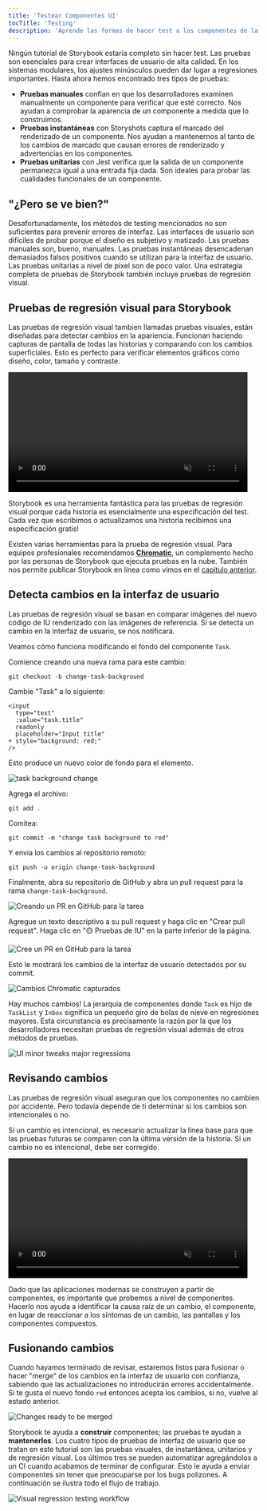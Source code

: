 ```yaml
---
title: 'Testear Componentes UI'
tocTitle: 'Testing'
description: 'Aprende las formas de hacer test a los componentes de la UI'
---
```


Ningún tutorial de Storybook estaría completo sin hacer test. Las pruebas son esenciales para crear interfaces de usuario de alta calidad. En los sistemas modulares, los ajustes minúsculos pueden dar lugar a regresiones importantes. Hasta ahora hemos encontrado tres tipos de pruebas:

- **Pruebas manuales** confían en que los desarrolladores examinen manualmente un componente para verificar que esté correcto. Nos ayudan a comprobar la aparencia de un componente a medida que lo construimos.
- **Pruebas instantáneas** con Storyshots captura el marcado del renderizado de un componente. Nos ayudan a mantenernos al tanto de los cambios de marcado que causan errores de renderizado y advertencias en los componentes.
- **Pruebas unitarias** con Jest verifica que la salida de un componente permanezca igual a una entrada fija dada. Son ideales para probar las cualidades funcionales de un componente.

## "¿Pero se ve bien?"

Desafortunadamente, los métodos de testing mencionados no son suficientes para prevenir errores de interfaz. Las interfaces de usuario son difíciles de probar porque el diseño es subjetivo y matizado. Las pruebas manuales son, bueno, manuales. Las pruebas instantáneas desencadenan demasiados falsos positivos cuando se utilizan para la interfaz de usuario. Las pruebas unitarias a nivel de píxel son de poco valor. Una estrategia completa de pruebas de Storybook también incluye pruebas de regresión visual.

## Pruebas de regresión visual para Storybook

Las pruebas de regresión visual tambien llamadas pruebas visuales, están diseñadas para detectar cambios en la apariencia. Funcionan haciendo capturas de pantalla de todas las historias y comparando con los cambios superficiales. Esto es perfecto para verificar elementos gráficos como diseño, color, tamaño y contraste.

<video autoPlay muted playsInline loop style="width:480px; margin: 0 auto;">
  <source
    src="/intro-to-storybook/visual-regression-testing.mp4"
    type="video/mp4"
  />
</video>

Storybook es una herramienta fantástica para las pruebas de regresión visual porque cada historia es esencialmente una especificación del test. Cada vez que escribimos o actualizamos una historia recibimos una especificación gratis!

Existen varias herramientas para la prueba de regresión visual. Para equipos profesionales recomendamos [**Chromatic**](https://www.chromatic.com/?utm_source=storybook_website&utm_medium=link&utm_campaign=storybook), un complemento hecho por las personas de Storybook que ejecuta pruebas en la nube. También nos permite publicar Storybook en línea como vimos en el [capítulo anterior](/intro-to-storybook/vue/es/deploy/).

## Detecta cambios en la interfaz de usuario

Las pruebas de regresión visual se basan en comparar imágenes del nuevo código de IU renderizado con las imágenes de referencia. Si se detecta un cambio en la interfaz de usuario, se nos notificará.

Veamos cómo funciona modificando el fondo del componente `Task`.

Comience creando una nueva rama para este cambio:

```shell
git checkout -b change-task-background
```

Cambie "Task" a lo siguiente:

```diff:title=src/components/Task.vue
<input
  type="text"
  :value="task.title"
  readonly
  placeholder="Input title"
+ style="background: red;"
/>
```

Esto produce un nuevo color de fondo para el elemento.

![task background change](/intro-to-storybook/chromatic-task-change.png)

Agrega el archivo:

```shell
git add .
```

Comitea:

```shell
git commit -m "change task background to red"
```

Y envia los cambios al repositorio remoto:

```shell
git push -u origin change-task-background
```

Finalmente, abra su repositorio de GitHub y abra un pull request para la rama `change-task-background`.

![Creando un PR en GitHub para la tarea](/github/pull-request-background.png)

Agregue un texto descriptivo a su pull request y haga clic en "Crear pull request". Haga clic en "🟡 Pruebas de IU" en la parte inferior de la página.

![Cree un PR en GitHub para la tarea](/github/pull-request-background-ok.png)

Esto le mostrará los cambios de la interfaz de usuario detectados por su commit.

![Cambios Chromatic capturados](/intro-to-storybook/chromatic-catch-changes.png)

Hay muchos cambios! La jerarquía de componentes donde `Task` es hijo de `TaskList` y `Inbox` significa un pequeño giro de bolas de nieve en regresiones mayores. Esta circunstancia es precisamente la razón por la que los desarrolladores necesitan pruebas de regresión visual además de otros métodos de pruebas.

![UI minor tweaks major regressions](/intro-to-storybook/minor-major-regressions.gif)

## Revisando cambios

Las pruebas de regresión visual aseguran que los componentes no cambien por accidente. Pero todavía depende de ti determinar si los cambios son intencionales o no.

Si un cambio es intencional, es necesario actualizar la línea base para que las pruebas futuras se comparen con la última versión de la historia. Si un cambio no es intencional, debe ser corregido.

<video autoPlay muted playsInline loop style="width:480px; margin: 0 auto;">
  <source
    src="/intro-to-storybook/website-workflow-review-merge-optimized.mp4"
    type="video/mp4"
  />
</video>

Dado que las aplicaciones modernas se construyen a partir de componentes, es importante que probemos a nivel de componentes. Hacerlo nos ayuda a identificar la causa raíz de un cambio, el componente, en lugar de reaccionar a los síntomas de un cambio, las pantallas y los componentes compuestos.

## Fusionando cambios

Cuando hayamos terminado de revisar, estaremos listos para fusionar o hacer "merge" de los cambios en la interfaz de usuario con confianza, sabiendo que las actualizaciones no introducirán errores accidentalmente. Si te gusta el nuevo fondo `red` entonces acepta los cambios, si no, vuelve al estado anterior.

![Changes ready to be merged](/intro-to-storybook/chromatic-review-finished.png)

Storybook te ayuda a **construir** componentes; las pruebas te ayudan a **mantenerlos**. Los cuatro tipos de pruebas de interfaz de usuario que se tratan en este tutorial son las pruebas visuales, de instantánea, unitarios y de regresión visual. Los últimos tres se pueden automatizar agregándolos a un CI cuando acabamos de terminar de configurar. Esto le ayuda a enviar componentes sin tener que preocuparse por los bugs polizones. A continuación se ilustra todo el flujo de trabajo.

![Visual regression testing workflow](/intro-to-storybook/cdd-review-workflow.png)
